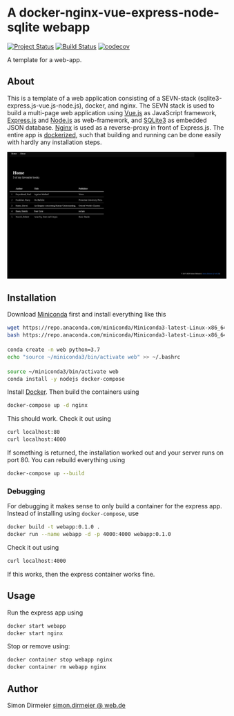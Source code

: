 # A docker-nginx-vue-express-node-sqlite webapp

[![Project Status](http://www.repostatus.org/badges/latest/concept.svg)](http://www.repostatus.org/#concept)
[![Build Status](https://travis-ci.org/dirmeier/docker-nginx-vue-express-node-sqlite-app.svg?branch=master)](https://travis-ci.org/dirmeier/docker-nginx-vue-express-node-sqlite-app)
[![codecov](https://codecov.io/gh/dirmeier/docker-nginx-vue-express-node-sqlite-app/branch/master/graph/badge.svg)](https://codecov.io/gh/dirmeier/docker-nginx-vue-express-node-sqlite-app)

A template for a web-app.

## About

This is a template of a web application consisting of a SEVN-stack (sqlite3-express.js-vue.js-node.js),
docker, and nginx.
The SEVN stack is used to build a multi-page web application using [Vue.js](https://vuejs.org/)
as JavaScript framework, [Express.js](https://expressjs.com/) and [Node.js](https://nodejs.org/en/) as web-framework,
and [SQLite3](https://www.sqlite.org/index.html) as embedded JSON database. [Nginx](https://www.nginx.com/) is used as a reverse-proxy in front of Express.js.
The entire app is [dockerized](https://www.docker.com/), such that building and running can be done easily with hardly any installation steps.

<img
  src="./_fig/screenshot.png?raw=true"
 alt="Drawing" style="width: 600px; border:2px solid black"
/>

## Installation

Download [Miniconda](https://docs.conda.io/en/latest/miniconda.html) first and install everything like this

```bash
wget https://repo.anaconda.com/miniconda/Miniconda3-latest-Linux-x86_64.sh
bash https://repo.anaconda.com/miniconda/Miniconda3-latest-Linux-x86_64.sh

conda create -n web python=3.7
echo "source ~/miniconda3/bin/activate web" >> ~/.bashrc

source ~/miniconda3/bin/activate web
conda install -y nodejs docker-compose
```

Install [Docker](https://docs.docker.com/engine/install/ubuntu/).
Then build the containers using

```bash
docker-compose up -d nginx
```

This should work. Check it out using

```bash
curl localhost:80
curl localhost:4000
```

If something is returned, the installation worked out and your server runs on port 80.
You can rebuild everything using

```bash
docker-compose up --build
```

### Debugging

For debugging it makes sense to only build a container for the express app.
Instead of installing using `docker-compose`, use

```bash
docker build -t webapp:0.1.0 .
docker run --name webapp -d -p 4000:4000 webapp:0.1.0
```

Check it out using

```bash
curl localhost:4000
```

If this works, then the express container works fine.

## Usage

Run the express app using
```bash
docker start webapp
docker start nginx
```

Stop or remove using:

```bash
docker container stop webapp nginx
docker container rm webapp nginx
```

## Author

Simon Dirmeier <a href="mailto:simon.dirmeier @ web.de">simon.dirmeier @ web.de</a>
